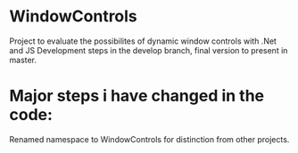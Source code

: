# WindowControls
Project to evaluate the possibilites of dynamic window controls with .Net and JS
Development steps in the develop branch, final version to present in master.

# Major steps i have changed in the code:
Renamed namespace to WindowControls for distinction from other projects.
